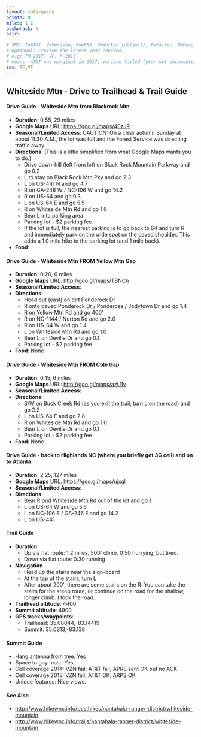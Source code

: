 ```yaml
---
layout: sota-guide
points: 8
miles: 1.2
bushwhack: N
pair: 

# SMS: T=AT&T, V=Verizon, P=APRS. W=Worked (default), F=Failed, M=Marginal (some failed).
# Optional: Provide the latest year checked.
# e.g: TM-2017, VF, P-2016
# means: AT&T was marginal in 2017, Verizon failed (year not documented), APRS worked in 2016.
sms: TF,VF
---
```

Whiteside Mtn - Drive to Trailhead & Trail Guide
--------------------------------------------------------

#### Drive Guide - Whiteside Mtn from Blackrock Mtn

* **Duration**: 0:55, 29 miles
* **Google Maps** URL: https://goo.gl/maps/40zJR
* **Seasonal/Limited Access**: CAUTION: On a clear autumn Sunday at about 11:30 A.M., the lot was full and the Forest Service was directing traffic away.
* **Directions**: (This is a little simplified from what Google Maps wants you to do.)
    * Drive down-hill (left from lot) on Black Rock Mountain Parkway and go 0.2
    * L to stay on Black Rock Mtn Pky and go 2.3
    * L on US-441 N and go 4.7
    * R on GA-246 W / NC-106 W and go 14.2
    * R on US-64 and go 0.3
    * L on US-64 E and go 5.5
    * R on Whiteside Mtn Rd and go 1.0
    * Bear L into parking area
    * Parking lot - $2 parking fee
    * If the lot is full, the nearest parking is to go back to 64 and turn R and immediately park on the wide spot on the paved shoulder.  This adds a 1.0 mile hike to the parking lot (and 1 mile back).
* **Food**: 


#### Drive Guide - Whiteside Mtn FROM Yellow Mtn Gap

* **Duration**: 0:20, 6 miles
* **Google Maps** URL: http://goo.gl/maps/TBNCn
* **Seasonal/Limited Access**:
* **Directions**:
    * Head out (east) on dirt Ponderock Dr
    * R onto paved Ponderock Dr / Ponderosa / Jodytown Dr and go 1.4
    * R on Yellow Mtn Rd and go 400'
    * R on NC-1144 / Norton Rd and go 2.0
    * R on US-64 W and go 1.4
    * L on Whiteside Mtn Rd and go 1.0
    * Bear L on Deville Dr and go 0.1
    * Parking lot - $2 parking fee
* **Food**: None

#### Drive Guide - Whiteside Mtn FROM Cole Gap

* **Duration**: 0:15, 6 miles
* **Google Maps** URL: http://goo.gl/maps/azU1v
* **Seasonal/Limited Access**:
* **Directions**:
    * S/W on Buck Creek Rd  (as you exit the trail, turn L on the road) and go 2.2
    * L on US-64 E and go 2.8
    * R on Whiteside Mtn Rd and go 1.0
    * Bear L on Deville Dr and go 0.1
    * Parking lot - $2 parking fee
* **Food**: None

#### Drive Guide - back to Highlands NC (where you briefly get 3G cell) and on to Atlanta

* **Duration**: 2:25, 127 miles
* **Google Maps** URL: https://goo.gl/maps/ujxql
* **Seasonal/Limited Access**:
* **Directions**:
    * Bear R ond Whiteside Mtn Rd out of the lot and go 1
    * L on US-64 W and go 5.5
    * L on NC-106 E / GA-246 E and go 14.2
    * L on US-441

#### Trail Guide

* **Duration**: 
    * Up via flat route: 1.2 miles, 500' climb, 0:50 hurrying, but tired.
    * Down via flat route: 0:30 running
* **Navigation**
    * Head up the stairs near the sign-board
    * At the top of the stairs, turn L
    * After about 200', there are some stairs on the R.  You can take the stairs for the steep route, or continue on the road for the shallow, longer climb.  I took the road.
* **Trailhead altitude**: 4400
* **Summit altitude**: 4900
* **GPS tracks/waypoints**:
    * Trailhead: 35.08044,-83.14419
    * Summit: 35.0813,-83.138

#### Summit Guide

* Hang antenna from tree: Yes
* Space to guy mast: Yes
* Cell coverage 2014: VZN fail; AT&T fail; APRS sent OK but no ACK
* Cell coverage 2015: VZN fail; AT&T OK; ARPS OK
* Unique features: Nice views.

#### See Also

* http://www.hikewnc.info/besthikes/nantahala-ranger-district/whiteside-mountain
* http://www.hikewnc.info/trails/nantahala-ranger-district/whiteside-mountain
